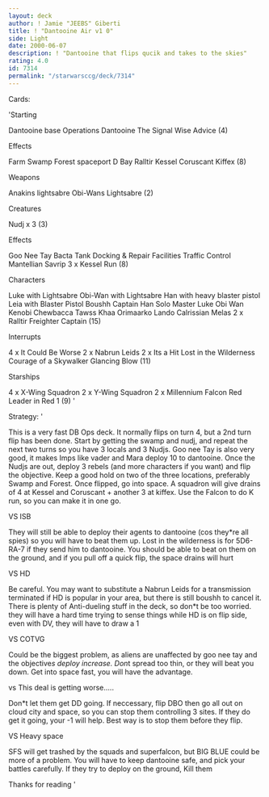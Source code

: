```yaml
---
layout: deck
author: ! Jamie "JEEBS" Giberti
title: ! "Dantooine Air v1 0"
side: Light
date: 2000-06-07
description: ! "Dantooine that flips qucik and takes to the skies"
rating: 4.0
id: 7314
permalink: "/starwarsccg/deck/7314"
---
```

Cards: 

'Starting

Dantooine base Operations
Dantooine
The Signal
Wise Advice (4)

Effects

 Farm
 Swamp
 Forest
 spaceport D Bay
Ralltir
Kessel
Coruscant
Kiffex (8)

Weapons

Anakins lightsabre
Obi-Wans Lightsabre (2)

Creatures

Nudj x 3 (3)

Effects

Goo Nee Tay
Bacta Tank
Docking & Repair Facilities
Traffic Control
Mantellian Savrip
3 x Kessel Run (8)

Characters

Luke with Lightsabre
Obi-Wan with Lightsabre
Han with heavy blaster pistol
Leia with Blaster Pistol
Boushh
Captain Han Solo
Master Luke
Obi Wan Kenobi
Chewbacca
Tawss Khaa
Orimaarko
Lando Calrissian
Melas
2 x Ralltir Freighter Captain (15)

Interrupts

4 x It Could Be Worse
2 x Nabrun Leids
2 x Its a Hit
Lost in the Wilderness
Courage of a Skywalker
Glancing Blow (11)

Starships

4 x X-Wing Squadron
2 x Y-Wing Squadron
2 x Millennium Falcon
Red Leader in Red 1 (9)
'

Strategy: '

This is a very fast DB Ops deck. It normally flips on turn 4, but a 2nd turn flip has been done. Start by getting the swamp and nudj, and repeat the next two turns so you have 3 locals and 3 Nudjs. Goo nee Tay is also very good, it makes Imps like vader and Mara deploy 10 to dantooine. Once the Nudjs are out, deploy 3 rebels (and more characters if you want) and flip the objective. Keep a good hold on two of the three locations, preferably Swamp and Forest.
Once flipped, go into space. A squadron will give drains of 4 at Kessel and Coruscant + another 3 at kiffex. Use the Falcon to do K run, so you can make it in one go.

VS ISB

They will still be able to deploy their agents to dantooine (cos they*re all spies) so you will have to beat them up. Lost in the wilderness is for 5D6-RA-7 if they send him to dantooine. You should be able to beat on them on the ground, and if you pull off a quick flip, the space drains will hurt

VS HD

Be careful. You may want to substitute a Nabrun Leids for a transmission terminated if HD is popular in your area, but there is still boushh to cancel it. There is plenty of Anti-dueling stuff in the deck, so don*t be too worried. they will have a hard time trying to sense things while HD is on flip side, even with DV, they will have to draw a 1

VS COTVG

Could be the biggest problem, as aliens are unaffected by goo nee tay and the objective*s deploy increase. Don*t spread too thin, or they will beat you down. Get into space fast, you will have the advantage.

vs This deal is getting worse.....

Don*t let them get DD going. If neccessary, flip DBO then go all out on cloud city and space, so you can stop them controlling 3 sites. If they do get it going, your -1 will help. Best way is to stop them before they flip.

VS Heavy space

SFS will get trashed by the squads and superfalcon, but BIG BLUE could be more of a problem. You will have to keep dantooine safe, and pick your battles carefully. If they try to deploy on the ground, Kill them

Thanks for reading '
